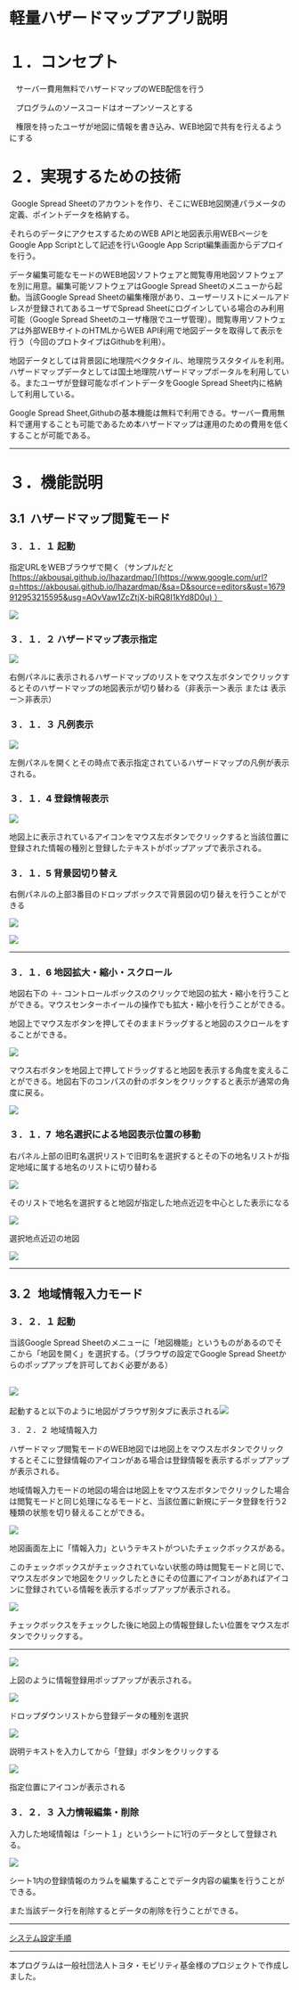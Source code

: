

# 軽量ハザードマップアプリ説明


１．コンセプト
=======

   サーバー費用無料でハザードマップのWEB配信を行う

   プログラムのソースコードはオープンソースとする

   権限を持ったユーザが地図に情報を書き込み、WEB地図で共有を行えるようにする

２．実現するための技術
===========

 Google Spread Sheetのアカウントを作り、そこにWEB地図関連パラメータの定義、ポイントデータを格納する。

それらのデータにアクセスするためのWEB APIと地図表示用WEBページをGoogle App Scriptとして記述を行いGoogle App Script編集画面からデプロイを行う。

データ編集可能なモードのWEB地図ソフトウェアと閲覧専用地図ソフトウェアを別に用意。編集可能ソフトウェアはGoogle Spread Sheetのメニューから起動。当該Google Spread Sheetの編集権限があり、ユーザーリストにメールアドレスが登録されてあるユーザでSpread Sheetにログインしている場合のみ利用可能（Google Spread Sheetのユーザ権限でユーザ管理）。閲覧専用ソフトウェアは外部WEBサイトのHTMLからWEB API利用で地図データを取得して表示を行う（今回のプロトタイプはGithubを利用）。

地図データとしては背景図に地理院ベクタタイル、地理院ラスタタイルを利用。ハザードマップデータとしては国土地理院ハザードマップポータルを利用している。またユーザが登録可能なポイントデータをGoogle Spread Sheet内に格納して利用している。

Google Spread Sheet,Githubの基本機能は無料で利用できる。サーバー費用無料で運用することも可能であるため本ハザードマップは運用のための費用を低くすることが可能である。

* * *

３．機能説明
======

3.1  ハザードマップ閲覧モード
-----------------

### ３．１．１ 起動

指定URLをWEBブラウザで開く（サンプルだと[https://akbousai.github.io/lhazardmap/](https://www.google.com/url?q=https://akbousai.github.io/lhazardmap/&sa=D&source=editors&ust=1679912953215595&usg=AOvVaw1ZcZtjX-biRQ8I1kYd8D0u) ）

![](images/image6.png)

### ３．１．２ ハザードマップ表示指定

![](images/image16.png)

右側パネルに表示されるハザードマップのリストをマウス左ボタンでクリックするとそのハザードマップの地図表示が切り替わる（非表示ー＞表示 または 表示ー＞非表示）

### ３．１．３ 凡例表示

![](images/image7.png)

左側パネルを開くとその時点で表示指定されているハザードマップの凡例が表示される。

### ３．１．4 登録情報表示

![](images/image29.png)

地図上に表示されているアイコンをマウス左ボタンでクリックすると当該位置に登録された情報の種別と登録したテキストがポップアップで表示される。

### ３．１．5 背景図切り替え

右側パネルの上部3番目のドロップボックスで背景図の切り替えを行うことができる

![](images/image2.png)

![](images/image22.png)

* * *

### ３．１．6 地図拡大・縮小・スクロール

地図右下の ＋- コントロールボックスのクリックで地図の拡大・縮小を行うことができる。マウスセンターホイールの操作でも拡大・縮小を行うことができる。

地図上でマウス左ボタンを押してそのままドラッグすると地図のスクロールをすることができる。

![](images/image40.png)

マウス右ボタンを地図上で押してドラッグすると地図を表示する角度を変えることができる。地図右下のコンパスの針のボタンをクリックすると表示が通常の角度に戻る。

![](images/image3.png)

### ３．１．7  地名選択による地図表示位置の移動

右パネル上部の旧町名選択リストで旧町名を選択するとその下の地名リストが指定地域に属する地名のリストに切り替わる

![](images/image9.png)

そのリストで地名を選択すると地図が指定した地点近辺を中心とした表示になる

![](images/image18.png)

選択地点近辺の地図

![](images/image24.png)

* * *

3.２  地域情報入力モード
--------------

### ３．２．１ 起動

当該Google Spread Sheetのメニューに「地図機能」というものがあるのでそこから「地図を開く」を選択する。（ブラウザの設定でGoogle Spread Sheetからのポップアップを許可しておく必要がある）

![](images/image19.png)
-----------------------

起動すると以下のように地図がブラウザ別タブに表示される![](images/image33.png)

３．２．２ 地域情報入力

ハザードマップ閲覧モードのWEB地図では地図上をマウス左ボタンでクリックするとそこに登録情報のアイコンがある場合は登録情報を表示するポップアップが表示される。

地域情報入力モードの地図の場合は地図上をマウス左ボタンでクリックした場合は閲覧モードと同じ処理になるモードと、当該位置に新規にデータ登録を行う2種類の状態を切り替えることができる。

![](images/image20.png)

地図画面左上に「情報入力」というテキストがついたチェックボックスがある。

このチェックボックスがチェックされていない状態の時は閲覧モードと同じで、マウス左ボタンで地図をクリックしたときにその位置にアイコンがあればアイコンに登録されている情報を表示するポップアップが表示される。

![](images/image27.png)

チェックボックスをチェックした後に地図上の情報登録したい位置をマウス左ボタンでクリックする。

* * *

![](images/image26.png)

上図のように情報登録用ポップアップが表示される。

![](images/image15.png)

ドロップダウンリストから登録データの種別を選択

![](images/image8.png)

説明テキストを入力してから「登録」ボタンをクリックする

![](images/image10.png)

指定位置にアイコンが表示される

### ３．２．３ 入力情報編集・削除

入力した地域情報は「シート１」というシートに1行のデータとして登録される。

![](images/image14.png)

シート1内の登録情報のカラムを編集することでデータ内容の編集を行うことができる。

また当該データ行を削除するとデータの削除を行うことができる。


* * *
[システム設定手順](./install.md) 

--------------


本プログラムは一般社団法人トヨタ・モビリティ基金様のプロジェクトで作成しました。

